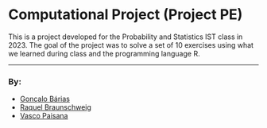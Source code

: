 # Computational Project (Project PE)

This is a project developed for the Probability and Statistics IST class in 2023. The goal of the project was to solve a set of 10 exercises using what we learned during class and the programming language R.
___
### By:

- [Gonçalo Bárias](https://github.com/goncalobarias)
- [Raquel Braunschweig](https://github.com/iquelli)
- [Vasco Paisana](https://github.com/vascopaisana)
